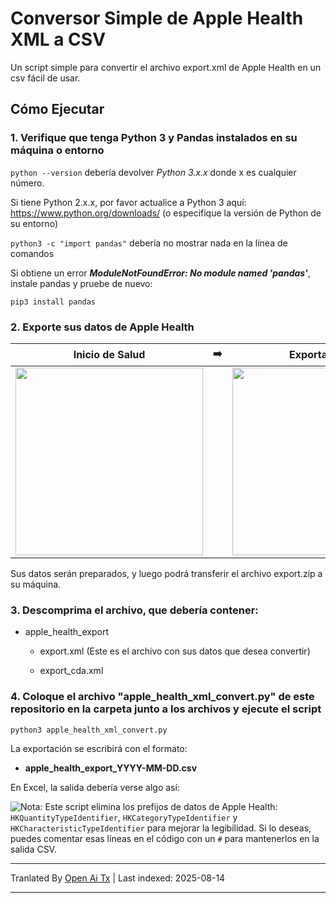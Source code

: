 # Conversor Simple de Apple Health XML a CSV

Un script simple para convertir el archivo export.xml de Apple Health en un csv fácil de usar.



## Cómo Ejecutar 

### 1. Verifique que tenga Python 3 y Pandas instalados en su máquina o entorno

`python --version` debería devolver _Python 3.x.x_ donde x es cualquier número. 

Si tiene Python 2.x.x, por favor actualice a Python 3 aquí: https://www.python.org/downloads/ (o especifique la versión de Python de su entorno)

`python3 -c "import pandas"` debería no mostrar nada en la línea de comandos

Si obtiene un error _**ModuleNotFoundError: No module named 'pandas'**_, instale pandas y pruebe de nuevo:

`pip3 install pandas`


### 2. Exporte sus datos de Apple Health

| Inicio de Salud | ➡️ | Exportar Datos |
|--|--|--|
|<img style="float: left;" src="https://raw.githubusercontent.com/jameno/Simple-Apple-Health-XML-to-CSV/master/img/health_home.jpg" width=300>||<img style="float: left;" src="https://raw.githubusercontent.com/jameno/Simple-Apple-Health-XML-to-CSV/master/img/export_data_button.jpg" width = 300 >|

Sus datos serán preparados, y luego podrá transferir el archivo export.zip a su máquina.

### 3. Descomprima el archivo, que debería contener:

   * apple_health_export
     * export.xml (Este es el archivo con sus datos que desea convertir)
     
     * export_cda.xml
     
       

### 4. Coloque el archivo "apple_health_xml_convert.py" de este repositorio en la carpeta junto a los archivos y ejecute el script

`python3 apple_health_xml_convert.py`



La exportación se escribirá con el formato:

* **apple_health_export_YYYY-MM-DD.csv**

  

En Excel, la salida debería verse algo así:

<img style="float: left;" src="https://raw.githubusercontent.com/jameno/Simple-Apple-Health-XML-to-CSV/master/img/example_output.jpg">

Nota: Este script elimina los prefijos de datos de Apple Health: `HKQuantityTypeIdentifier`, `HKCategoryTypeIdentifier` y `HKCharacteristicTypeIdentifier` para mejorar la legibilidad. Si lo deseas, puedes comentar esas líneas en el código con un `#` para mantenerlos en la salida CSV.


---

Tranlated By [Open Ai Tx](https://github.com/OpenAiTx/OpenAiTx) | Last indexed: 2025-08-14

---